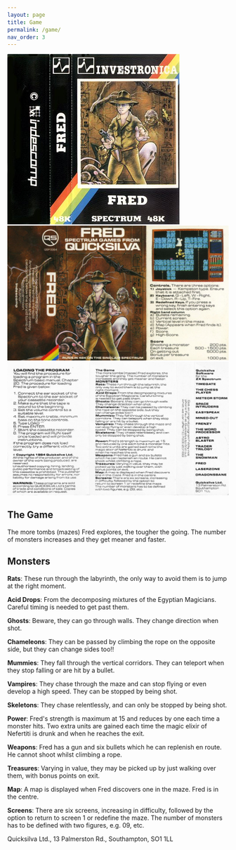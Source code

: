 ```yaml
---
layout: page
title: Game
permalink: /game/
nav_order: 3
---
```


![Fred - Tape inlay - Investronica](/assets/images/tape_inlay-fred-investronica.jpg)
![Fred - Tape inlay - Quicksilva (front)](/assets/images/tape_inlay-fred-quicksilva-front.jpg)
![Fred - Tape inlay - Quicksilva (back)](/assets/images/tape_inlay-fred-quicksilva-back.jpg)

The Game
--------
The more tombs (mazes) Fred explores, the tougher the going. The number of
monsters increases and they get meaner and faster.

Monsters
--------

**Rats**: These run through the labyrinth, the only way to avoid them is to jump
at the right moment.

**Acid Drops**: From the decomposing mixtures of the Egyptian Magicians.
Careful timing is needed to get past them.

**Ghosts**: Beware, they can go through walls. They change direction when shot.

**Chameleons**: They can be passed by climbing the rope on the opposite side, but
they can change sides too!!

**Mummies**: They fall through the vertical corridors. They can teleport when
they stop falling or are hit by a bullet.

**Vampires**: They chase through the maze and can stop flying or even develop a
high speed. They can be stopped by being shot.

**Skeletons**: They chase relentlessly, and can only be stopped by being shot.


**Power**: Fred's strength is maximum at 15 and reduces by one each time a
monster hits. Two extra units are gained each time the magic elixir of
Nefertiti is drunk and when he reaches the exit.

**Weapons**: Fred has a gun and six bullets which he can replenish en route. He
cannot shoot whilst climbing a rope.

**Treasures**: Varying in value, they may be picked up by just walking over them,
with bonus points on exit.

**Map**: A map is displayed when Fred discovers one in the maze. Fred is in the
centre.

**Screens**: There are six screens, increasing in difficulty, followed by the
option to return to screen 1 or redefine the maze. The number of monsters
has to be defined with two figures, e.g. 09, etc.

Quicksilva Ltd., 13 Palmerston Rd., Southampton, SO1 1LL
